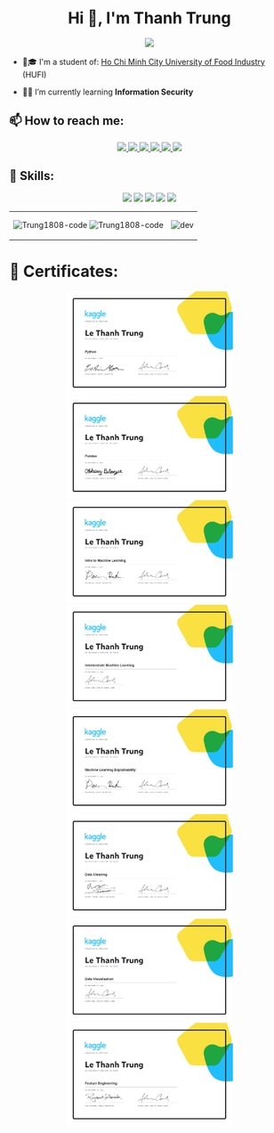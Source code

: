 <!--
**Trung1808-code/Trung1808-code** is a ✨ _special_ ✨ repository because its `README.md` (this file) appears on your GitHub profile.

Here are some ideas to get you started:

- 🔭 I’m currently working on ...
- 🌱 I’m currently learning ...
- 👯 I’m looking to collaborate on ...
- 🤔 I’m looking for help with ...
- 💬 Ask me about ...
- 📫 How to reach me: ...
- 😄 Pronouns: ...
- ⚡ Fun fact: ...
-->

<!--
**Trung1808-code/Trung1808-code** is a ✨ _special_ ✨ repository because its `README.md` (this file) appears on your GitHub profile.

Here are some ideas to get you started:

- 🔭 I’m currently working on ...
- 🌱 I’m currently learning ...
- 👯 I’m looking to collaborate on ...
- 🤔 I’m looking for help with ...
- 💬 Ask me about ...
- 📫 How to reach me: ...
- 😄 Pronouns: ...
- ⚡ Fun fact: ...
-->

<h1 align="center">Hi 👋, I'm Thanh Trung</h1>
<p align="center"><img src="https://img.icons8.com/color/48/000000/vietnam-circular.png"/></p>

- 🏫🎓 I'm a student of: [Ho Chi Minh City University of Food Industry](https://hufi.edu.vn/) (HUFI)

- 🧑‍🎓 I’m currently learning **Information Security**


## 📫 How to reach me:
<p align="center">
  <a href="https://www.facebook.com/LeTrung18082k" alt="Facebook">
    <img src="https://img.icons8.com/fluent/48/000000/facebook-new.png" target="_blank" />
  </a> 
  <a href="https://www.instagram.com/chun.1808/" alt="Instagram">
    <img src="https://img.icons8.com/fluency/48/000000/instagram-new.png"/>
  </a> 
  <a href="https://github.com/Trung1808-code" alt="Github">
    <img src="https://img.icons8.com/fluent/48/000000/github.png"/>
  </a> 
  <a href="https://www.kaggle.com/trunglethanh" alt="Kaggle" target="_blank" >
    <img src="https://img.icons8.com/windows/48/000000/kaggle.png"/>
  </a>
  <a href="https://zalo.me/0376312438" alt="Zalo">
    <img src="https://img.icons8.com/color/48/000000/zalo.png"/>
  </a>
  <a href="mailto:lethanhtrung1808@gmail.com" alt="Email">
    <img src="https://img.icons8.com/fluent/48/000000/mailing.png"/>
  </a>
</p>

## 🤹 Skills:
<p align="center">
  <img src="https://img.icons8.com/color/48/000000/python--v1.png"/>
  <img src="https://img.icons8.com/color/48/000000/c-plus-plus-logo.png"/>
  <img src="https://img.icons8.com/color/48/000000/linux--v1.png"/>
  <img src="https://img.icons8.com/color/48/000000/windows8.png"/>
  <img src="https://img.icons8.com/fluency/48/000000/microsoft-office-2019.png"/>
</p>

<table style="width:100%;">
  <tr>
    <td>
      <img src="https://github-readme-stats.vercel.app/api/top-langs/?username=Trung1808-code&bg_color=FFFFFF00&text_color=179fa3&layout=compact&hide=CSS&langs_count=10&custom_title=Top%20ngôn%20ngữ%20được%20dùng" alt="Trung1808-code" width="100%"/>
      <img src="https://github-readme-stats.vercel.app/api?username=Trung1808-code&bg_color=FFFFFF00&text_color=179fa3&show_icons=true&count_private=true&include_all_commits=true&custom_title=Hoạt%20động%20trên%20Github" alt="Trung1808-code" width="100%"/>
    </td>
    <td>
      <p align="center"> 
        <img src="https://cdn.dribbble.com/users/1059583/screenshots/4171367/coding-freak.gif" alt="dev" width="100%"/>
      </p>
    </td>
  </tr>
</table>

# 📜 Certificates:
<p align="center">
  <a href="https://www.kaggle.com/learn/certification/trunglethanh/python">
    <img alt="Kaggle - Python" title="Kaggle - Python" src="https://raw.githubusercontent.com/Trung1808-code/Trung1808-code/main/Certificates/Le%20Thanh%20Trung%20-%20Python.png" width="300px" />
  </a>
  
  <a href="https://www.kaggle.com/learn/certification/trunglethanh/pandas">
    <img alt="Kaggle - Pandas" title="Kaggle - Pandas" src="https://github.com/Trung1808-code/Trung1808-code/blob/main/Certificates/Le%20Thanh%20Trung%20-%20Pandas.png" width="300px" />
  </a>
  
  <a href="https://www.kaggle.com/learn/certification/trunglethanh/intro-to-machine-learning">
    <img alt="Kaggle - Intro to Machine Learning" title="Kaggle - Intro to Machine Learning." src="https://github.com/Trung1808-code/Trung1808-code/blob/main/Certificates/Le%20Thanh%20Trung%20-%20Intro%20to%20Machine%20Learning.png" width="300px" />
  </a>
  
  <a href="https://www.kaggle.com/learn/certification/trunglethanh/intermediate-machine-learning">
    <img alt="Kaggle - Intermediate Machine Learning" title="Kaggle - Intermediate Machine Learning" src="https://github.com/Trung1808-code/Trung1808-code/blob/main/Certificates/Le%20Thanh%20Trung%20-%20Intermediate%20Machine%20Learning.png" width="300px" />
  </a>
  
  <a href="https://www.kaggle.com/learn/certification/trunglethanh/machine-learning-explainability">
    <img alt="Kaggle - Machine Learning Explainability" title="Kaggle - Machine Learning Explainability" src="https://github.com/Trung1808-code/Trung1808-code/blob/main/Certificates/Le%20Thanh%20Trung%20-%20Machine%20Learning%20Explainability.png" width="300px" />
  </a>
  
  <a href="https://www.kaggle.com/learn/certification/trunglethanh/data-cleaning">
    <img alt="Kaggle - Data Cleaning" title="Kaggle - Data Cleaning" src="https://github.com/Trung1808-code/Trung1808-code/blob/main/Certificates/Le%20Thanh%20Trung%20-%20Data%20Cleaning.png" width="300px" />
  </a>
  
  <a href="https://www.kaggle.com/learn/certification/trunglethanh/data-visualization">
    <img alt="Kaggle - Data Visualization" title="Kaggle - Data Visualization" src="https://github.com/Trung1808-code/Trung1808-code/blob/main/Certificates/Le%20Thanh%20Trung%20-%20Data%20Visualization.png" width="300px" />
  </a>
  
  <a href="https://www.kaggle.com/learn/certification/trunglethanh/feature-engineering">
    <img alt="Kaggle - Feature Engineering" title="Kaggle - Feature Engineering" src="https://github.com/Trung1808-code/Trung1808-code/blob/main/Certificates/Le%20Thanh%20Trung%20-%20Feature%20Engineering.png" width="300px" />
  </a>
</p>
